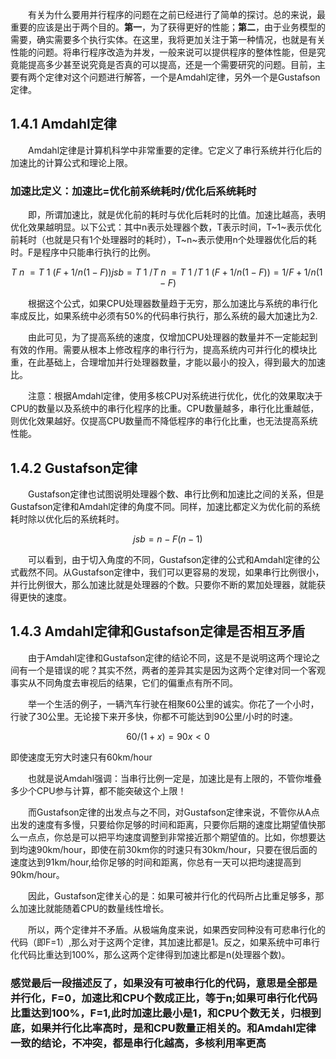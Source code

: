 &emsp;&emsp;有关为什么要用并行程序的问题在之前已经进行了简单的探讨。总的来说，最重要的应该是出于两个目的。**第一**，为了获得更好的性能；**第二**，由于业务模型的需要，确实需要多个执行实体。在这里，我将更加关注于第一种情况，也就是有关性能的问题。将串行程序改造为并发，一般来说可以提供程序的整体性能，但是究竟能提高多少甚至说究竟是否真的可以提高，还是一个需要研究的问题。目前，主要有两个定律对这个问题进行解答，一个是Amdahl定律，另外一个是Gustafson定律。

## 1.4.1 Amdahl定律

&emsp;&emsp;Amdahl定律是计算机科学中非常重要的定律。它定义了串行系统并行化后的加速比的计算公式和理论上限。

### 加速比定义：加速比=优化前系统耗时/优化后系统耗时
&emsp;&emsp;即，所谓加速比，就是优化前的耗时与优化后耗时的比值。加速比越高，表明优化效果越明显。以下公式：其中n表示处理器个数，T表示时间，T~1~表示优化前耗时（也就是只有1个处理器时的耗时），T~n~表示使用n个处理器优化后的耗时。F是程序中只能串行执行的比例。

```math
T~n~ = T~1~(F+1/n(1-F))

jsb = T~1~/T~n~ 
    = T~1~/T~1~(F+1/n(1-F))=1/F+1/n(1-F)
```

&emsp;&emsp;根据这个公式，如果CPU处理器数量趋于无穷，那么加速比与系统的串行化率成反比，如果系统中必须有50%的代码串行执行，那么系统的最大加速比为2.

&emsp;&emsp;由此可见，为了提高系统的速度，仅增加CPU处理器的数量并不一定能起到有效的作用。需要从根本上修改程序的串行行为，提高系统内可并行化的模块比重，在此基础上，合理增加并行处理器数量，才能以最小的投入，得到最大的加速比。

&emsp;&emsp;注意：根据Amdahl定律，使用多核CPU对系统进行优化，优化的效果取决于CPU的数量以及系统中的串行化程序的比重。CPU数量越多，串行化比重越低，则优化效果越好。仅提高CPU数量而不降低程序的串行化比重，也无法提高系统性能。

## 1.4.2 Gustafson定律

&emsp;&emsp;Gustafson定律也试图说明处理器个数、串行比例和加速比之间的关系，但是Gustafson定律和Amdahl定律的角度不同。同样，加速比都定义为优化前的系统耗时除以优化后的系统耗时。

```math
jsb = n - F(n-1)
```

&emsp;&emsp;可以看到，由于切入角度的不同，Gustafson定律的公式和Amdahl定律的公式截然不同。从Gustafson定律中，我们可以更容易的发现，如果串行比例很小，并行比例很大，那么加速比就是处理器的个数。只要你不断的累加处理器，就能获得更快的速度。

## 1.4.3 Amdahl定律和Gustafson定律是否相互矛盾

&emsp;&emsp;由于Amdahl定律和Gustafson定律的结论不同，这是不是说明这两个理论之间有一个是错误的呢？其实不然，两者的差异其实是因为这两个定律对同一个客观事实从不同角度去审视后的结果，它们的偏重点有所不同。

&emsp;&emsp;举一个生活的例子，一辆汽车行驶在相聚60公里的诚实。你花了一个小时，行驶了30公里。无论接下来开多快，你都不可能达到90公里/小时的时速。

```math
60/(1+x)=90 x<0
```
即使速度无穷大时速只有60km/hour

&emsp;&emsp;也就是说Amdahl强调：当串行比例一定是，加速比是有上限的，不管你堆叠多少个CPU参与计算，都不能突破这个上限！

&emsp;&emsp;而Gustafson定律的出发点与之不同，对Gustafson定律来说，不管你从A点出发的速度有多慢，只要给你足够的时间和距离，只要你后期的速度比期望值快那么一点点，你总是可以把平均速度调整到非常接近那个期望值的。比如，你想要达到均速90km/hour，即使在前30km你的时速只有30km/hour，只要在很后面的速度达到91km/hour,给你足够的时间和距离，你总有一天可以把均速提高到90km/hour。

&emsp;&emsp;因此，Gustafson定律关心的是：如果可被并行化的代码所占比重足够多，那么加速比就能随着CPU的数量线性增长。

&emsp;&emsp;所以，两个定律并不矛盾。从极端角度来说，如果西安同种没有可悲串行化的代码（即F=1）,那么对于这两个定律，其加速比都是1。反之，如果系统中可串行化代码比重达到100%，那么这两个定律得到加速比都是n(处理器个数)。

### 感觉最后一段描述反了，如果没有可被串行化的代码，意思是全部是并行化，F=0，加速比和CPU个数成正比，等于n;如果可串行化代码比重达到100%，F=1,此时加速比最小是1，和CPU个数无关，归根到底，如果并行化比率高时，是和CPU数量正相关的。和Amdahl定律一致的结论，不冲突，都是串行化越高，多核利用率更高